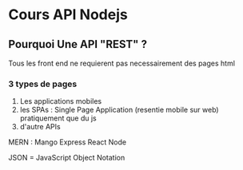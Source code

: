 # Cours API Nodejs

## Pourquoi Une API "REST" ?

Tous les front end ne requierent pas necessairement des pages html

### 3 types de pages 
1. Les applications mobiles
2. les SPAs : Single Page Application (resentie mobile sur web) pratiquement que du js
3. d'autre APIs

MERN : Mango Express React Node 

JSON = JavaScript Object Notation